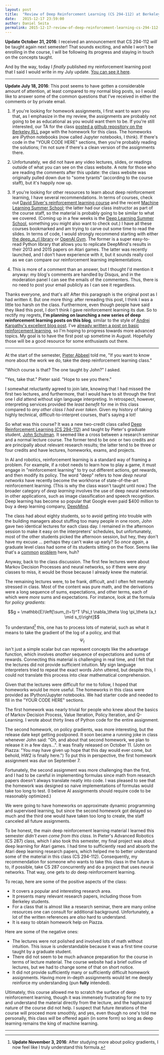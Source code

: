 ```yaml
---
layout: post
title:  "Review of Deep Reinforcement Learning (CS 294-112) at Berkeley"
date:   2015-12-17 23:59:00
author: Daniel Seita
permalink: 2015-12-17-review-of-deep-reinforcement-learning-cs-294-112-at-berkeley/
---
```


**Update October 31, 2016**: I received an announcement that CS 294-112 *will*
be taught again next semester! That sounds exciting, and while I won't be
enrolling in the course, I will be following its progress and staying in touch
on the concepts taught. 

And by the way, today I *finally* published my reinforcement learning post that
I said I would write in my July update. [You can see it here][9].

***

**Update July 18, 2016**: This post seems to have gotten a considerable amount of attention, at
least compared to my normal blog posts, so I would like to answer some of the common questions that
I've received in either the comments or by private email.

1. If you're looking for homework assignments, I first want to warn you that, as I emphasize in the
my review, the assignments are probably not going to be as educational as you would want them to be.
If you're still interested, our TA for the class [posted a github repository on the Berkeley RLL][1]
page with the homework for this class. The homeworks are iPython notebooks (now called Jupyter
notebooks, I think). If there's code in the "YOUR CODE HERE" sections, then you're probably reading
the solutions; I'm not sure if there's a clean version of the assignments there.

2. Unfortunately, we did not have any video lectures, slides, or readings outside of what you can
see on the class website. A note for those who are reading the comments after this update: the class
website was originally pulled down due to "some tyrants" (according to the course staff), but it's
happily now up.

3. If you're looking for other resources to learn about deep reinforcement learning, I have several
recommendations. In terms of courses, check out [David Silver's reinforcement learning course][4]
and the recent [Machine Learning Summer School][8]; the latter had our class instructor as part of the course
staff, so the material is probably going to be similar to what we covered. (Coming up in a few weeks
is the [Deep Learning Summer School][5], something you might also want to check out.) I have all these courses
bookmarked and am trying to carve out some time to read the slides. In terms of code, I would
strongly recommend starting with either [the deep_q_rl library][3] or [OpenAI Gym][7]. The former is
a super easy-to-read Python library that allows you to replicate DeepMind's results in their 2013
and 2015 papers on Atari games. The latter was recently launched, and I don't have experience with
it, but it sounds really cool as we can compare our reinforcement learning implementations.

4. This is more of a comment than an answer, but I thought I'd mention it anyway: my blog's comments
are handled by Disqus, and in the moderation panel I can see the emails of the commenters. Thus,
there is no need to post your email publicly as I can see it regardless.

Thanks everyone, and that's all! After this paragraph is the original post as I had written it. But
one more thing: after rereading this post, I think I was a little too harsh on the class.
Furthermore, even though people have said they liked this post, I don't think I gave reinforcement
learning its due. So to rectify my regrets, **I'm planning on launching a new series of deep
reinforcement learning posts on this blog**, similar to the style of [Andrej Karpathy's excellent
blog post][6]. I've [already written a post on basic reinforcement learning][2], so I'm hoping to
progress towards more advanced topics. My goal is to have the first post up sometime in August.
Hopefully those will be a good resource for some enthusiasts out there.

***

At the start of the semester, [Pieter Abbeel](http://www.cs.berkeley.edu/~pabbeel/) told me, "If you
want to know more about the work we do, take the deep reinforcement learning class."

"Which course is that? The one taught by John?" I asked.

"Yes, take that." Pieter said. "Hope to see you there."

I somewhat reluctantly agreed to join late, knowing that I had missed the first two lectures, and
furthermore, that I would have to sit through the first one I *did* attend without sign language
interpreting. In retrospect, however, interpreting services provided the *least benefit* for me in
this class compared to *any other class I had ever taken*. Given my history of taking highly
technical, difficult-to-interpret courses, that's saying a lot!

So what was this course? It was a new two-credit class called [Deep Reinforcement Learning (CS
294-112)](http://rll.berkeley.edu/deeprlcourse/) and taught by Pieter's graduate student, [John
Schulman](http://www.eecs.berkeley.edu/~joschu/).  It seemed like a cross between a research seminar
and a normal lecture course. The former tend to be one or two credits and are principally about
relevant research results; the latter tend to be three or four credits and have lectures, homeworks,
exams, and projects.

In AI and robotics, reinforcement learning is a standard way of framing a problem. For example, if a
robot needs to learn how to play a game, it must engage in "reinforcement learning" to try out
different actions, get rewards, and then modify its policy. The word "deep" refers to how *deep
neural networks* have recently become the workhorse of state-of-the-art reinforcement learning.
(This is why the class wasn't taught until now.) The broader category of *deep learning* involves
the use of deep neural networks in other applications, such as image classification and speech
recognition.  Deep learning has become so popular that Google even paid $400 million to buy a deep
learning company, [DeepMind](http://deepmind.com/).

The class had about eighty students, so to avoid getting into trouble with the building managers
about stuffing too many people in one room, John gave two identical lectures for each class day. I
remained in the afternoon session to make it easy on the interpreters' schedules, but unfortunately,
most of the other students picked the afternoon session, but hey, they don't have my excuse ...
perhaps they can't wake up early?  So *once again*, a graduate level class had some of its students
sitting on the floor.  Seems like that's a
[common](http://danieltakeshi.github.io/2014/12/30/review-of-statistical-learning-theory-cs-281a-at-berkeley/)
[problem](http://danieltakeshi.github.io/2015-05-31-review-computer-vision-berkeley/) here, huh?

Anyway, back to the class discussion. The first few lectures were about Markov Decision Processes
and neural networks, so if there were *any* classes to miss, it would be those because I already
knew the material.

The remaining lectures were, to be frank, difficult, and I often felt mentally stressed in class.
Most of the content was pure math, and the derivations were a long sequence of sums, expectations,
and other terms, each of which were *more* sums and expectations. For instance, look at the formula
for *policy gradients*:

$$g = \mathbb{E}\left[\sum_{t=1}^T \Psi_t \nabla_\theta \log \pi_\theta (a_t \mid s_t)\right]$$

To understand[^update] this, one has to process lots of material, such as what it means to take the gradient
of the log of a policy, and that $$\Psi_t$$ isn't just a simple scalar but can represent concepts
like the advantage function, which involves *another* sequence of expectations and sums of rewards.
Connecting this material is challenging in real time, and I felt that the lectures did not provide
sufficient intuition. My sign language interpreters tried to repeat the exact words John uttered,
but despite this, I could not translate this process into clear mathematical comprehension.

Given that the lectures were difficult for me to follow, I hoped that homeworks would be more
useful. The homeworks in this class were provided as IPython/Jupyter notebooks. We had starter code
and needed to fill in the "YOUR CODE HERE" sections.

The first homework was nearly trivial for people who knew about the basics of Markov Decision
Process, Value Iteration, Policy Iteration, and Q-Learning. I wrote about thirty lines of Python
code for the entire assignment.

The second homework, on policy gradients, was more interesting, but the release date kept getting
postponed. It soon became a running joke in class whenever John said: "Oh, and about that second
homework, we plan to release it in a few days...". It was finally released on October 11. (John on
Piazza: "You may have given up hope that this day would ever come, but behold, HW2 is finally
here.") To put this in perspective, the first homework assignment was *due* on September 7.

Fortunately, the second assignment was more challenging than the first, and I had to be careful in
implementing formulas since math from research papers doesn't always translate neatly into code.  I
was pleased to see that the homework was designed so naive implementations of formulas would take
too long to test. (I believe AI assignments should require code to be reasonably optimized.)

We were going to have homeworks on approximate dynamic programming and supervised learning, but
since the second homework got delayed so much and the third one would have taken too long to create,
the staff canceled all future assignments.

To be honest, the main deep reinforcement learning material I learned this semester *didn't even
come from this class*. In Pieter's Advanced Robotics (CS 287) class, which I also took this
semester, my final project was about deep learning for Atari games. I had time to sufficiently read
and absorb the Atari deep learning research papers, which helped me to better understand some of the
material in this class (CS 294-112). Consequently, my recommendation for someone who wants to take
this class in the future is to, if possible, take CS 287  concurrently and do a project that uses
neural networks. That way, one gets to *do* deep reinforcement learning.

To recap, here are some of the positive aspects of the class:

- It covers a popular and interesting research area.
- It presents many relevant research papers, including those from Berkeley students.
- For a class that is almost like a research seminar, there are many online resources one can
  consult for additional background. Unfortunately, a lot of the written references are *also* hard
  to understand.
- It is easy to obtain homework help on Piazza.

Here are some of the negative ones:

- The lectures were not polished and involved lots of math without intuition. This issue is
  understandable because it was a first time course taught by a graduate student.
- There did not seem to be much advance preparation for the course in terms of lecture material. The
  course website had a brief outline of lectures, but we had to change some of that on short notice.
- It did not provide sufficiently many or sufficiently difficult homework assignments. Having more
  in-depth assignments would let me deeply reinforce my understanding (pun **fully** intended).

Ultimately, this course allowed me to scratch the surface of deep reinforcement learning, though it
was immensely frustrating for me to try and understand the material directly from the lecture, and
the haphazard nature of the course did not help.  I suspect that future iterations of the course
will proceed more smoothly, and yes, even though no one's told me personally, this class *will* be
offered again (in some form) so long as deep learning remains the king of machine learning. 

***

[^update]: **Update November 3, 2016**: After studying more about policy
    gradients, I now feel like I truly understand this formula.

[1]:https://github.com/rll/deeprlhw2
[2]:http://danieltakeshi.github.io/2015-08-02-markov-decision-processes-and-reinforcement-learning/
[3]:https://github.com/spragunr/deep_q_rl
[4]:http://www0.cs.ucl.ac.uk/staff/d.silver/web/Teaching.html
[5]:https://sites.google.com/site/deeplearningsummerschool2016/home
[6]:http://karpathy.github.io/2016/05/31/rl/
[7]:https://gym.openai.com/
[8]:http://learning.mpi-sws.org/mlss2016/
[9]:https://danieltakeshi.github.io/2016/10/31/going-deeper-into-reinforcement-learning-understanding-q-learning-and-linear-function-approximation/
